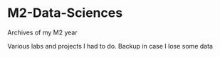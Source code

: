 # M2-Data-Sciences
Archives of my M2 year

Various labs and projects I had to do. Backup in case I lose some data
